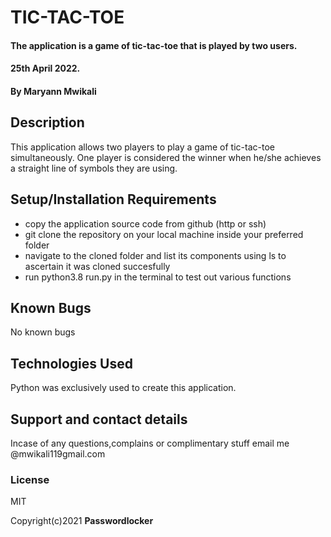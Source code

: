 # TIC-TAC-TOE
#### The application is a game of tic-tac-toe that is played by two users. 

#### 25th April 2022.

#### By Maryann Mwikali

## Description
This application allows two players to play a game of tic-tac-toe simultaneously. One player is considered the winner when he/she achieves a straight line of symbols they are using. 

## Setup/Installation Requirements
* copy the application source code from github (http or ssh)
* git clone the repository on your local machine inside your preferred folder
* navigate to the cloned folder and list its components using ls to ascertain it was cloned succesfully
* run python3.8 run.py in the terminal to test out various functions

## Known Bugs
No known bugs

## Technologies Used
Python was exclusively used to create this application.

## Support and contact details
Incase of any questions,complains or complimentary stuff email me @mwikali119gmail.com

### License
MIT

Copyright(c)2021 **Passwordlocker**